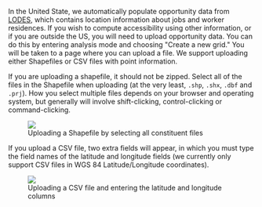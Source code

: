 In the United State, we automatically populate opportunity data from [LODES](https://lehd.ces.census.gov/data/#lodes),
which contains location information about jobs and worker residences. If you wish to compute accessibility
using other information, or if you are outside the US, you will need to upload opportunity data. You can
do this by entering analysis mode and choosing "Create a new grid." You will be taken to a page where
you can upload a file. We support uploading either Shapefiles or CSV files with point information.

If you are uploading a shapefile, it should not be zipped. Select all of the files in the Shapefile
when uploading (at the very least, `.shp`, `.shx`, `.dbf` and `.prj`). How you select multiple files
depends on your browser and operating system, but generally will involve shift-clicking,
control-clicking or command-clicking.

<figure>
  <img src="/img/upload-shapefile.png" />
  <figcaption>Uploading a Shapefile by selecting all constituent files</figcaption>
</figure>

If you upload a CSV file, two extra fields will appear, in which you must type the field names of the
latitude and longitude fields (we currently only support CSV files in WGS 84 Latitude/Longitude coordinates).

<figure>
  <img src="/img/upload-csv.png" />
  <figcaption>Uploading a CSV file and entering the latitude and longitude columns</figcaption>
</figure>
